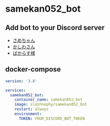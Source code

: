 # samekan052_bot

## Add bot to your Discord server

- [さめちゃん](https://discord.com/api/oauth2/authorize?client_id=863318641647026196&permissions=0&scope=bot%20applications.commands)
- [かしわさん](https://discord.com/api/oauth2/authorize?client_id=874885744068546591&permissions=0&scope=bot%20applications.commands)
- [ばからす様](https://discord.com/api/oauth2/authorize?client_id=874885825123479602&permissions=0&scope=bot%20applications.commands)

## docker-compose

```yml
version: '3.8'

services:
  samekan052_bot:
    container_name: samekan052_bot
    image: slashnephy/samekan052_bot
    restart: always
    environment:
      TOKEN: YOUR_DISCORD_BOT_TOKEN
```
